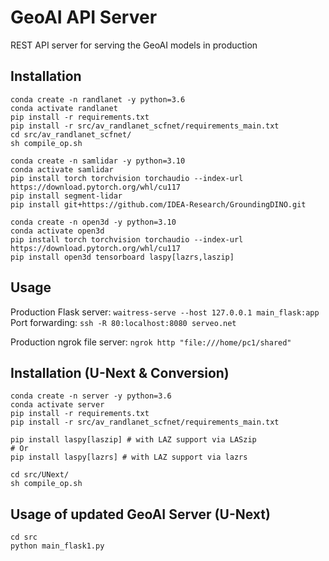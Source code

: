# GeoAI API Server
REST API server for serving the GeoAI models in production

## Installation
```
conda create -n randlanet -y python=3.6
conda activate randlanet
pip install -r requirements.txt
pip install -r src/av_randlanet_scfnet/requirements_main.txt
cd src/av_randlanet_scfnet/
sh compile_op.sh
```

```
conda create -n samlidar -y python=3.10
conda activate samlidar
pip install torch torchvision torchaudio --index-url https://download.pytorch.org/whl/cu117
pip install segment-lidar
pip install git+https://github.com/IDEA-Research/GroundingDINO.git
```

```
conda create -n open3d -y python=3.10
conda activate open3d
pip install torch torchvision torchaudio --index-url https://download.pytorch.org/whl/cu117
pip install open3d tensorboard laspy[lazrs,laszip]
```

## Usage
Production Flask server: `waitress-serve --host 127.0.0.1 main_flask:app`
Port forwarding: `ssh -R 80:localhost:8080 serveo.net`

Production ngrok file server: `ngrok http "file:///home/pc1/shared"`

## Installation (U-Next & Conversion)
```
conda create -n server -y python=3.6
conda activate server
pip install -r requirements.txt
pip install -r src/av_randlanet_scfnet/requirements_main.txt

pip install laspy[laszip] # with LAZ support via LASzip
# Or
pip install laspy[lazrs] # with LAZ support via lazrs

cd src/UNext/
sh compile_op.sh
```

## Usage of updated GeoAI Server (U-Next)
```
cd src
python main_flask1.py
```

